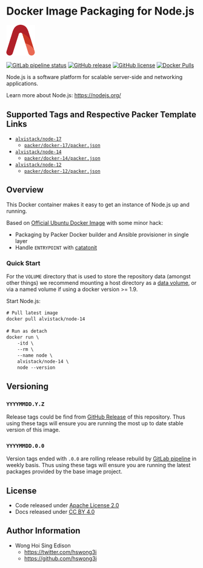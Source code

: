 # Docker Image Packaging for Node.js

<img src="/alvistack.svg" width="75" alt="AlviStack">

[![GitLab pipeline status](https://img.shields.io/gitlab/pipeline/alvistack/docker-node/master)](https://gitlab.com/alvistack/docker-node/-/pipelines)
[![GitHub release](https://img.shields.io/github/release/alvistack/docker-node.svg)](https://github.com/alvistack/docker-node/releases)
[![GitHub license](https://img.shields.io/github/license/alvistack/docker-node.svg)](https://github.com/alvistack/docker-node/blob/master/LICENSE)
[![Docker Pulls](https://img.shields.io/docker/pulls/alvistack/node-14.svg)](https://hub.docker.com/r/alvistack/node-14)

Node.js is a software platform for scalable server-side and networking applications.

Learn more about Node.js: <https://nodejs.org/>

## Supported Tags and Respective Packer Template Links

  - [`alvistack/node-17`](https://hub.docker.com/r/alvistack/node-17)
      - [`packer/docker-17/packer.json`](https://github.com/alvistack/docker-node/blob/master/packer/docker-17/packer.json)
  - [`alvistack/node-14`](https://hub.docker.com/r/alvistack/node-14)
      - [`packer/docker-14/packer.json`](https://github.com/alvistack/docker-node/blob/master/packer/docker-14/packer.json)
  - [`alvistack/node-12`](https://hub.docker.com/r/alvistack/node-12)
      - [`packer/docker-12/packer.json`](https://github.com/alvistack/docker-node/blob/master/packer/docker-12/packer.json)

## Overview

This Docker container makes it easy to get an instance of Node.js up and running.

Based on [Official Ubuntu Docker Image](https://hub.docker.com/_/ubuntu/) with some minor hack:

  - Packaging by Packer Docker builder and Ansible provisioner in single layer
  - Handle `ENTRYPOINT` with [catatonit](https://github.com/openSUSE/catatonit)

### Quick Start

For the `VOLUME` directory that is used to store the repository data (amongst other things) we recommend mounting a host directory as a [data volume](https://docs.docker.com/engine/tutorials/dockervolumes/#/data-volumes), or via a named volume if using a docker version \>= 1.9.

Start Node.js:

    # Pull latest image
    docker pull alvistack/node-14
    
    # Run as detach
    docker run \
        -itd \
        --rm \
        --name node \
        alvistack/node-14 \
        node --version

## Versioning

### `YYYYMMDD.Y.Z`

Release tags could be find from [GitHub Release](https://github.com/alvistack/docker-node/releases) of this repository. Thus using these tags will ensure you are running the most up to date stable version of this image.

### `YYYYMMDD.0.0`

Version tags ended with `.0.0` are rolling release rebuild by [GitLab pipeline](https://gitlab.com/alvistack/docker-node/-/pipelines) in weekly basis. Thus using these tags will ensure you are running the latest packages provided by the base image project.

## License

  - Code released under [Apache License 2.0](LICENSE)
  - Docs released under [CC BY 4.0](http://creativecommons.org/licenses/by/4.0/)

## Author Information

  - Wong Hoi Sing Edison
      - <https://twitter.com/hswong3i>
      - <https://github.com/hswong3i>
